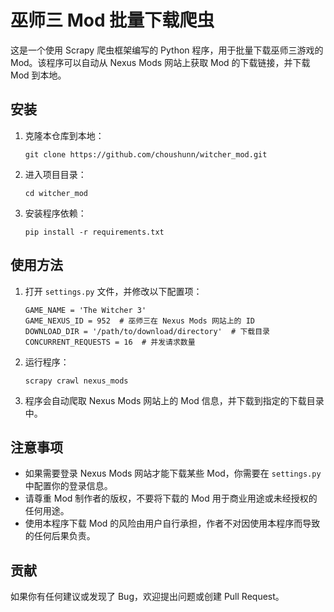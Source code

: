 # 巫师三 Mod 批量下载爬虫

这是一个使用 Scrapy 爬虫框架编写的 Python 程序，用于批量下载巫师三游戏的 Mod。该程序可以自动从 Nexus Mods 网站上获取 Mod 的下载链接，并下载 Mod 到本地。

## 安装

1. 克隆本仓库到本地：

   ```
   git clone https://github.com/choushunn/witcher_mod.git
   ```

2. 进入项目目录：

   ```
   cd witcher_mod
   ```

3. 安装程序依赖：

   ```
   pip install -r requirements.txt
   ```

## 使用方法

1. 打开 `settings.py` 文件，并修改以下配置项：

   ```
   GAME_NAME = 'The Witcher 3'
   GAME_NEXUS_ID = 952  # 巫师三在 Nexus Mods 网站上的 ID
   DOWNLOAD_DIR = '/path/to/download/directory'  # 下载目录
   CONCURRENT_REQUESTS = 16  # 并发请求数量
   ```

2. 运行程序：

   ```
   scrapy crawl nexus_mods
   ```

3. 程序会自动爬取 Nexus Mods 网站上的 Mod 信息，并下载到指定的下载目录中。

## 注意事项

- 如果需要登录 Nexus Mods 网站才能下载某些 Mod，你需要在 `settings.py` 中配置你的登录信息。
- 请尊重 Mod 制作者的版权，不要将下载的 Mod 用于商业用途或未经授权的任何用途。
- 使用本程序下载 Mod 的风险由用户自行承担，作者不对因使用本程序而导致的任何后果负责。

## 贡献

如果你有任何建议或发现了 Bug，欢迎提出问题或创建 Pull Request。
